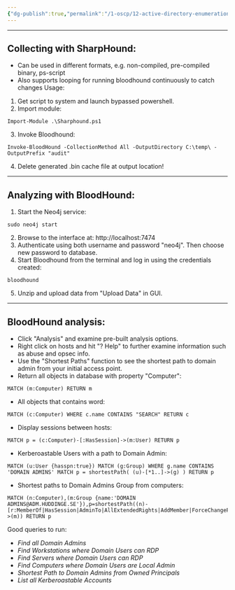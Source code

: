 ```yaml
---
{"dg-publish":true,"permalink":"/1-oscp/12-active-directory-enumeration/7-blood-hound/"}
---
```


-----------
## Collecting with SharpHound:
- Can be used in different formats, e.g. non-compiled, pre-compiled binary, ps-script
- Also supports looping for running bloodhound continuously to catch changes
Usage:
1. Get script to system and launch bypassed powershell.
2. Import module:
```
Import-Module .\Sharphound.ps1
```
3. Invoke Bloodhound:
```
Invoke-BloodHound -CollectionMethod All -OutputDirectory C:\temp\ -OutputPrefix "audit"
```
4. Delete generated .bin cache file at output location!

---------
## Analyzing with BloodHound:
1. Start the Neo4j service:
```
sudo neo4j start
```
2. Browse to the interface at: http://localhost:7474
3. Authenticate using both username and password "neo4j". Then choose new password to database.
4. Start Bloodhound from the terminal and log in using the credentials created:
```
bloodhound
```
5. Unzip and upload data from "Upload Data" in GUI.

-----------
## BloodHound analysis:
- Click "Analysis" and examine pre-built analysis options.
- Right click on hosts and hit "? Help" to further examine information such as abuse  and opsec info.
- Use the "Shortest Paths" function to see the shortest path to domain admin from your initial access point.
- Return all objects in database with property "Computer":
```
MATCH (m:Computer) RETURN m
```
- All objects that contains word:
```
MATCH (c:Computer) WHERE c.name CONTAINS "SEARCH" RETURN c
```
- Display sessions between hosts:
```
MATCH p = (c:Computer)-[:HasSession]->(m:User) RETURN p
```
- Kerberoastable Users with a path to Domain Admin:
```
MATCH (u:User {hasspn:true}) MATCH (g:Group) WHERE g.name CONTAINS 'DOMAIN ADMINS' MATCH p = shortestPath( (u)-[*1..]->(g) ) RETURN p
```
- Shortest paths to Domain Admins Group from computers:
```
MATCH (n:Computer),(m:Group {name:'DOMAIN ADMINS@ADM.HUDDINGE.SE'}),p=shortestPath((n)-[r:MemberOf|HasSession|AdminTo|AllExtendedRights|AddMember|ForceChangePassword|GenericAll|GenericWrite|Owns|WriteDacl|WriteOwner|CanRDP|ExecuteDCOM|AllowedToDelegate|ReadLAPSPassword|Contains|GpLink|AddAllowedToAct|AllowedToAct*1..]->(m)) RETURN p
```

Good queries to run:
- _Find all Domain Admins_
- _Find Workstations where Domain Users can RDP_
- _Find Servers where Domain Users can RDP_
- _Find Computers where Domain Users are Local Admin_
- _Shortest Path to Domain Admins from Owned Principals_
- _List all Kerberoastable Accounts_
